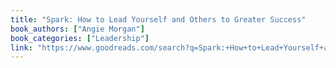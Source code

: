 ```yaml
---
title: "Spark: How to Lead Yourself and Others to Greater Success"
book_authors: ["Angie Morgan"]
book_categories: ["Leadership"]
link: "https://www.goodreads.com/search?q=Spark:+How+to+Lead+Yourself+and+Others+to+Greater+Success+Angie+Morgan"
---
```

